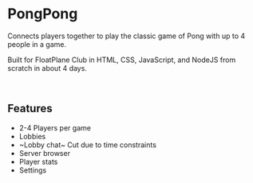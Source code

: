 # PongPong

Connects players together to play the classic game of Pong with up to 4 people in a game.

Built for FloatPlane Club in HTML, CSS, JavaScript, and NodeJS from scratch in about 4 days.

&nbsp;

## Features 

- 2-4 Players per game
- Lobbies
- ~Lobby chat~ Cut due to time constraints
- Server browser
- Player stats
- Settings
